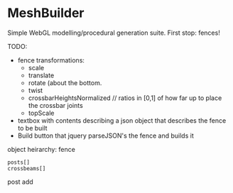 MeshBuilder
===========

Simple WebGL modelling/procedural generation  suite. First stop: fences!

TODO:
- fence transformations:
	- scale
	- translate
	- rotate (about the bottom.
	- twist
	- crossbarHeightsNormalized // ratios in [0,1] of how far up to place the crossbar joints
	- topScale
- textbox with contents describing a json object that describes the fence to be built
- Build button that jquery parseJSON's the fence and builds it

object heirarchy:
fence
	
	posts[]
	crossbeams[]
	

post
	add